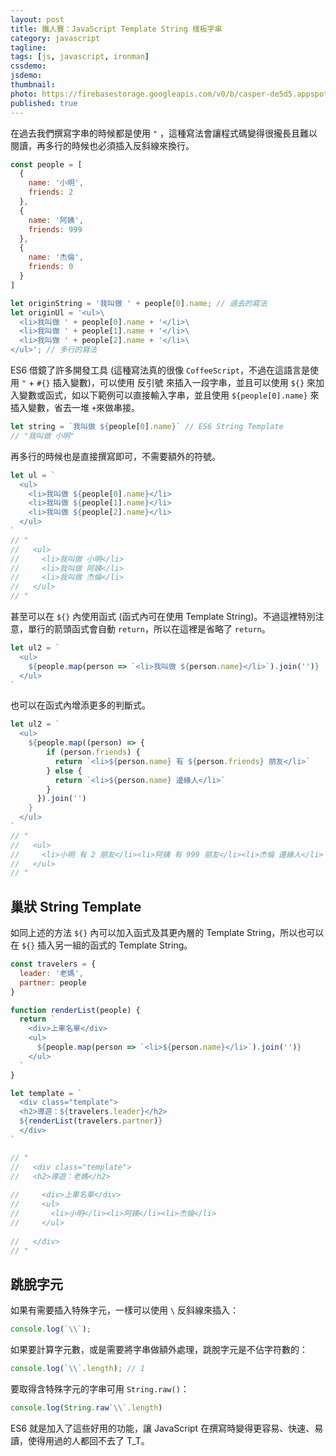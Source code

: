```yaml
---
layout: post
title: 鐵人賽：JavaScript Template String 樣板字串
category: javascript
tagline:
tags: [js, javascript, ironman]
cssdemo:
jsdemo:
thumbnail:
photo: https://firebasestorage.googleapis.com/v0/b/casper-de5d5.appspot.com/o/images%2Fblog%2F201712%2F18_ironman_cover_19.png?alt=media&token=ba14bb6d-cb7d-4409-83b7-7ad890cadb48
published: true
---
```


在過去我們撰寫字串的時候都是使用 `"` ，這種寫法會讓程式碼變得很攏長且難以閱讀，再多行的時候也必須插入反斜線來換行。

```js
const people = [
  {
    name: '小明',
    friends: 2
  },
  {
    name: '阿姨',
    friends: 999
  },
  {
    name: '杰倫',
    friends: 0
  }
]

let originString = '我叫做 ' + people[0].name; // 過去的寫法
let originUl = '<ul>\
  <li>我叫做 ' + people[0].name + '</li>\
  <li>我叫做 ' + people[1].name + '</li>\
  <li>我叫做 ' + people[2].name + '</li>\
</ul>'; // 多行的寫法 
```

ES6 借鏡了許多開發工具 (這種寫法真的很像 `CoffeeScript`，不過在這語言是使用 `"` + `#{}` 插入變數)，可以使用 反引號 來插入一段字串，並且可以使用 `${}` 來加入變數或函式，如以下範例可以直接輸入字串，並且使用 `${people[0].name}` 來插入變數，省去一堆 `+`來做串接。

```js
let string = `我叫做 ${people[0].name}` // ES6 String Template
// "我叫做 小明"
```

再多行的時候也是直接撰寫即可，不需要額外的符號。

```js
let ul = `
  <ul>
    <li>我叫做 ${people[0].name}</li>
    <li>我叫做 ${people[1].name}</li>
    <li>我叫做 ${people[2].name}</li>
  </ul>
`
// "
//   <ul>
//     <li>我叫做 小明</li>
//     <li>我叫做 阿姨</li>
//     <li>我叫做 杰倫</li>
//   </ul>
// "
```

甚至可以在 `${}` 內使用函式 (函式內可在使用 Template String)。不過這裡特別注意，單行的箭頭函式會自動 `return`，所以在這裡是省略了 `return`。
```js
let ul2 = `
  <ul>
    ${people.map(person => `<li>我叫做 ${person.name}</li>`).join('')}
  </ul>
`
```

也可以在函式內增添更多的判斷式。
```js
let ul2 = `
  <ul>
    ${people.map((person) => {
        if (person.friends) {
          return `<li>${person.name} 有 ${person.friends} 朋友</li>`
        } else {
          return `<li>${person.name} 邊緣人</li>`
        }
      }).join('')
    }
  </ul>
`
// "
//   <ul>
//     <li>小明 有 2 朋友</li><li>阿姨 有 999 朋友</li><li>杰倫 邊緣人</li>
//   </ul>
// "
```

## 巢狀 String Template

如同上述的方法 `${}` 內可以加入函式及其更內層的 Template String，所以也可以在 `${}` 插入另一組的函式的 Template String。

```js
const travelers = {
  leader: '老媽',
  partner: people
}

function renderList(people) {
  return `
    <div>上車名單</div>
    <ul>
      ${people.map(person => `<li>${person.name}</li>`).join('')}
    </ul>
  `
}

let template = `
  <div class="template">
  <h2>導遊：${travelers.leader}</h2>
  ${renderList(travelers.partner)}
  </div>
`

// "
//   <div class="template">
//   <h2>導遊：老媽</h2>
  
//     <div>上車名單</div>
//     <ul>
//       <li>小明</li><li>阿姨</li><li>杰倫</li>
//     </ul>
  
//   </div>
// "
```

## 跳脫字元

如果有需要插入特殊字元，一樣可以使用 `\` 反斜線來插入：

```js
console.log(`\\`);
```

如果要計算字元數，或是需要將字串做額外處理，跳脫字元是不佔字符數的：

```js
console.log(`\\`.length); // 1
```

要取得含特殊字元的字串可用 `String.raw()`：

```js
console.log(String.raw`\\`.length)
```

ES6 就是加入了這些好用的功能，讓 JavaScript 在撰寫時變得更容易、快速、易讀，使得用過的人都回不去了 T_T。